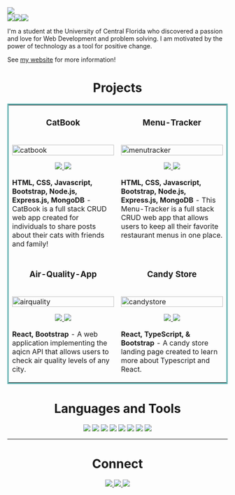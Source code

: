 <img src="https://github.com/fatima-basharat/fatima-basharat/assets/117535181/ee344332-d157-4c2d-81b1-2adf18ba76dd" style="width=100%">



<div style="display: flex; flex-direction: row;" align=center >
  <a href="https://fatimabasharat.netlify.app/" target="_blank">
    <img src="https://img.shields.io/static/v1?&style=flat&logo=react&logoColor=AD9D90&labelColor=white&label=&message=PORTFOLIO&color=AD9D90"/>
  </a>
  <a href="https://www.linkedin.com/in/fatima-basharat-00a7381bb" target="_blank">
    <img src="https://img.shields.io/static/v1?&style=flat&logo=linkedin&logoColor=AD9D90&labelColor=white&label=&message=LINKEDIN&color=AD9D90"/>
  </a>
  <a href="https://github.com/fatima-basharat/fatima-basharat/files/12433708/Fatima.Basharat.Resume.pdf" target="_blank">
      <img src="https://img.shields.io/static/v1?&style=flat&logo=react&logoColor=AD9D90&labelColor=white&label=&message=RESUME&color=AD9D90"/>
  </a>
</div>



I'm a student at the University of Central Florida who discovered a passion and love for Web Development and problem solving. I am motivated by the power of technology as a tool for positive change.

See [my website](https://fatimabasharat.netlify.app/) for more information! 



<h1 align="center">Projects</h1>
<table bordercolor="#66b2b2">
  
  <tr>
    <td width="50%" valign="top">
      <h3 align="center">CatBook</h3>
        <br />
        <a target="_blank" href="https://catbook-xxi5.onrender.com">
          <img width="100%" alt="catbook" src="https://github.com/fatima-basharat/fatima-basharat/assets/117535181/29d008ba-f338-45ac-9840-167b9e5b0fa1">
        </a>
        <br />
        <p align="center">
          
  <a href="https://github.com/fatima-basharat/catbook.git" target="_blank">
    <img src="https://img.shields.io/static/v1?label=|&message=REPO&color=23555f&style=plastic&logo=github&logo-color=white"/>
  </a>  
  <a href="https://catbook-xxi5.onrender.com" target="_blank">
    <img src="https://img.shields.io/static/v1?label=|&message=WEBSITE&color=cdf998&style=plastic&logo=wordpress&logo-color=white"/>
  </a>
      </p>
        <p><strong>HTML, CSS, Javascript, Bootstrap, Node.js, Express.js, MongoDB</strong> - CatBook is a full stack CRUD web app created for individuals to share posts about their cats with friends and family!</p>
    </td>
    <td width="50%" valign="top">
      <h3 align="center">Menu-Tracker</h3>
        <br />
      <a target="_blank" href="https://menu-app-uwjg.onrender.com/">
            <img src="https://github.com/fatima-basharat/fatima-basharat/assets/117535181/1b5a904d-8f21-4ea5-8579-c7e5d6166d28" width="100%"  alt="menutracker"/>
        </a>
        <br />
        <p align="center">   
          
  <a href="https://github.com/fatima-basharat/Menu-Tracker.git" target="_blank">
    <img src="https://img.shields.io/static/v1?label=|&message=REPO&color=23555f&style=plastic&logo=github&logo-color=white"/>
  </a>
  <a href="https://menu-app-uwjg.onrender.com/" target="_blank">
    <img src="https://img.shields.io/static/v1?label=|&message=WEBSITE&color=cdf998&style=plastic&logo=wordpress&logo-color=white"/>
  </a>
      </p>
        <p><strong>HTML, CSS, Javascript, Bootstrap, Node.js, Express.js, MongoDB</strong> - This Menu-Tracker is a full stack CRUD web app that allows users to keep all their favorite restaurant menus in one place.</p>
    </td>
  </tr>
  
  <tr>
    <td width="50%" valign="top">
      <h3 align="center">Air-Quality-App</h3>
      <br />
        <a target="_blank" href="https://fatimabasharat.netlify.app/">
          <img width="100%" alt="airquality" src="https://github.com/fatima-basharat/fatima-basharat/assets/117535181/b4c95d12-7c23-45a3-b6d0-068ddffb8f23">
      </a>
      <br />
        <p align="center">
  <a href="https://github.com/fatima-basharat/Air-Quality-App.git" target="_blank">
    <img src="https://img.shields.io/static/v1?label=|&message=REPO&color=23555f&style=plastic&logo=github&logo-color=white"/>
  </a>
  <a href="https://air-quality-checker-app.netlify.app/" target="_blank">
    <img src="https://img.shields.io/static/v1?label=|&message=WEBSITE&color=cdf998&style=plastic&logo=wordpress&logo-color=white"/>
  </a>
      </p>
        <p><strong>React, Bootstrap</strong> - A web application implementing the aqicn API that allows users to check air quality levels of any city.</p>
    </td>
    <td width="50%" valign="top">
      <h3 align="center">Candy Store</h3>
      <br />
        <a target="_blank" href="https://candy-store-page.netlify.app/">
          <img src="https://github.com/fatima-basharat/Candy-Store/assets/117535181/cf2bc1bb-6129-48f7-9567-e1fa22e2f5e0" width="100%" alt="candystore"/>
      </a>
      <br />
        <p align="center">
  <a href="https://github.com/fatima-basharat/Candy-Store" target="_blank">
    <img src="https://img.shields.io/static/v1?label=|&message=REPO&color=23555f&style=plastic&logo=github&logo-color=white"/>
  </a>
  <a href="https://candy-store-page.netlify.app/" target="_blank">
    <img src="https://img.shields.io/static/v1?label=|&message=WEBSITE&color=cdf998&style=plastic&logo=wordpress&logo-color=white"/>
  </a>
      </p>
        <p><strong>React, TypeScript, & Bootstrap</strong> - A candy store landing page created to learn more about Typescript and React.</p>
    </td>
  </tr>
  
</table>


<h1 align="center">Languages and Tools</h1>

<p align="center">
    <img src="https://img.shields.io/static/v1?&style=flat&logo=HTML5&logoColor=white&labelColor=AD9D90&label=&message=HTML&color=AD9D90"/>
    <img src="https://img.shields.io/static/v1?&style=flat&logo=CSS3&logoColor=white&labelColor=AD9D90&label=&message=CSS&color=AD9D90"/>
    <img src="https://img.shields.io/static/v1?&style=flat&logo=javascript&logoColor=white&labelColor=AD9D90&label=&message=JAVASCRIPT&color=AD9D90"/>
    <img src="https://img.shields.io/static/v1?&style=flat&logo=bootstrap&logoColor=white&labelColor=AD9D90&label=&message=BOOTSTRAP&color=AD9D90"/>
    <img src="https://img.shields.io/static/v1?&style=flat&logo=react&logoColor=white&labelColor=AD9D90&label=&message=REACT&color=AD9D90"/>
    <img src="https://img.shields.io/static/v1?&style=flat&logo=mongodb&logoColor=white&labelColor=AD9D90&label=&message=MONGODB&color=AD9D90"/>
    <img src="https://img.shields.io/static/v1?&style=flat&logo=express&logoColor=white&labelColor=AD9D90&label=&message=EXPRESS&color=AD9D90"/>
    <img src="https://img.shields.io/static/v1?&style=flat&logo=nodedotjs&logoColor=white&labelColor=AD9D90&label=&message=NODE&color=AD9D90"/>
</p>

---

<h1 align="center">Connect</h1>

<p align="center">
  <a href="https://fatimabasharat.netlify.app/" target="_blank">
    <img src="https://img.shields.io/static/v1?&style=flat&logo=react&logoColor=AD9D90&labelColor=white&label=&message=PORTFOLIO&color=AD9D90"/>
  </a>
  <a href="https://www.linkedin.com/in/fatima-basharat-00a7381bb" target="_blank">
    <img src="https://img.shields.io/static/v1?&style=flat&logo=linkedin&logoColor=AD9D90&labelColor=white&label=&message=LINKEDIN&color=AD9D90"/>
  </a>
  <a href="https://github.com/fatima-basharat/fatima-basharat/files/12433708/Fatima.Basharat.Resume.pdf" target="_blank">
      <img src="https://img.shields.io/static/v1?&style=flat&logo=react&logoColor=AD9D90&labelColor=white&label=&message=RESUME&color=AD9D90"/>
  </a>
</p>
